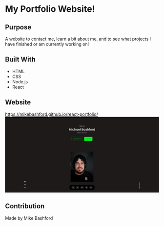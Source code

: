 # My Portfolio Website!

## Purpose

A website to contact me, learn a bit about me, and to see what projects I have finished or am currently working on!

## Built With

- HTML
- CSS
- Node.js
- React

## Website

https://mikebashford.github.io/react-portfolio/
![Screenshot](./images/mikebashford.github.io.png)

## Contribution

Made by Mike Bashford
